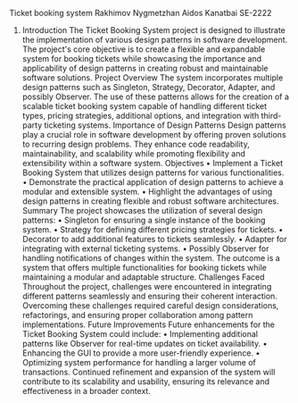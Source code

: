 Ticket booking system
Rakhimov Nygmetzhan 
Aidos Kanatbai
SE-2222
1. Introduction
The Ticket Booking System project is designed to illustrate the implementation of various design patterns in software development. The project's core objective is to create a flexible and expandable system for booking tickets while showcasing the importance and applicability of design patterns in creating robust and maintainable software solutions.
Project Overview
The system incorporates multiple design patterns such as Singleton, Strategy, Decorator, Adapter, and possibly Observer. The use of these patterns allows for the creation of a scalable ticket booking system capable of handling different ticket types, pricing strategies, additional options, and integration with third-party ticketing systems.
Importance of Design Patterns
Design patterns play a crucial role in software development by offering proven solutions to recurring design problems. They enhance code readability, maintainability, and scalability while promoting flexibility and extensibility within a software system.
Objectives
•	Implement a Ticket Booking System that utilizes design patterns for various functionalities.
•	Demonstrate the practical application of design patterns to achieve a modular and extensible system.
•	Highlight the advantages of using design patterns in creating flexible and robust software architectures.
Summary
The project showcases the utilization of several design patterns:
•	Singleton for ensuring a single instance of the booking system.
•	Strategy for defining different pricing strategies for tickets.
•	Decorator to add additional features to tickets seamlessly.
•	Adapter for integrating with external ticketing systems.
•	Possibly Observer for handling notifications of changes within the system.
The outcome is a system that offers multiple functionalities for booking tickets while maintaining a modular and adaptable structure.
Challenges Faced
Throughout the project, challenges were encountered in integrating different patterns seamlessly and ensuring their coherent interaction. Overcoming these challenges required careful design considerations, refactorings, and ensuring proper collaboration among pattern implementations.
Future Improvements
Future enhancements for the Ticket Booking System could include:
•	Implementing additional patterns like Observer for real-time updates on ticket availability.
•	Enhancing the GUI to provide a more user-friendly experience.
•	Optimizing system performance for handling a larger volume of transactions.
Continued refinement and expansion of the system will contribute to its scalability and usability, ensuring its relevance and effectiveness in a broader context.

